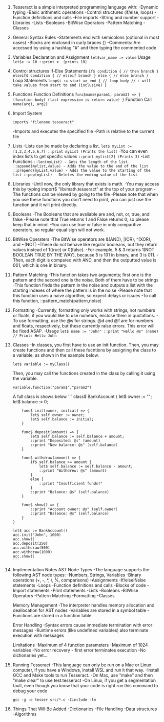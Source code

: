 1. Tesseract is a simple interpreted programming language with:
    -Dynamic typing
    -Basic arithmetic operations
    -Control structures (if/else, loops)
    -Function definitions and calls
    -File imports
    -String and number support
    -Libraries
    -Lists
    -Booleans
    -BitWise Operators
    -Pattern Matching
    -Classes

2. General Syntax Rules
    -Statements end with semicolons (optional in most cases)
    -Blocks are enclosed in curly braces {}
    -Comments: Are accessed by using a hashtag "#" and then typing the commented code

3. Variables
    Declaration and Assignment
        ```
        let$var_name := value
        ```
    Usage
        ```
        let$x := 10
        ::print x  (prints 10)
        ```

4. Control structures
    If-Else Statements
        ```
        if$ condition {
            // then branch
        } 
        elseif$ condition {
            // elseif branch
        }
        else {
            // else branch
        }
        ```
    Loop Statements
        ```
        loop$i := start => end {
            // loop body
            // i will take values from start to end (inclusive)
        }
        ```
5. Functions
    Function Definitions
        ```
        func$name(param1, param2) => {
            (function body)
            (last expression is return value)
        }
        ```
    Function Call
        ```
        name(arg1, arg2)
        ```
6. Import System
    ```
    import$ "filename.tesseract"
    ```
    -Imports and executes the specified file
    -Path is relative to the current file

7. Lists
    -Lists can be made by declaring a list.
        ```
        let$ myList := [1,2,3,4,5,6,7]
        ::print myList (Prints the list)
        ```
    -You can even index lists to get specific values
        ```
        ::print mylist[2] (Prints 3)
        ```
    -List Functions
        ```
        ::len(myList) - Gets the length of the list
        ::append(mylist,value) - Adds the value to the end of the list
        ::prepend(myList,value) - Adds the value to the starting of the list
        ::pop(myList) - Deletes the ending value of the list
        ```

8. Libraries
    -Until now, the only library that exists is math.
    -You may access this by typing import$ "lib/math.tesseract" at the top of your program
    -The functions can be viewed by going to the file
    -Please note that when you use these functions you don't need to print, you can just use the function and it will print directly.

9. Booleans
    -The Booleans that are avaliable are and, not, or, true, and false
    -Please note that True returns 1 and False returns 0, so please keep that in mind.
    -You can use true or false in only comparitive operators, so regular equal sign will not work.

10. BitWise Operaters
    -The BitWise operators are &(AND), |(OR), ^(XOR), and ~(NOT)
    -These do not behave like regular booleans, but they return values instead of 1(true) or 0(false).
    -For example, 5 & 3 returns 1(NOT BOOLEAN TRUE BY THE WAY), because 5 is 101 in binary, and 3 is 011.
    -Then, each digit is compared with AND, and then the outputted value is 001, which is one in binary.

11. Pattern Matching
    -This function takes two arguments; first one is the pattern and the second one is the noise. Both of them have to be strings
    -This function finds the pattern in the noise and outputs a list with the starting indexes of where the pattern is in the noise
    -Please note that this function uses a naive algorithm, so expect delays or issues
    -To call this function, ::pattern_match(pattern,noise)

12. Formatting
    -Currently, formatting only works with strings, not numbers or floats, if you would like to use numebrs, enclose them in quotations.
    -To use formatting, use the @s for strings. @d and @f are for numbers and floats, respectively, but these currently raise errors. This error will be fixed ASAP.
    -Usage
        ```
        let$ name := "John"
        ::print "Hello @s" (name) // Prints Hello John
        ```
13. Classes
    -In classes, you first have to use an init function. Then, you may create functions and then call these fucntions by assigning the class to a variable, as shown in the example below.
    ```
    let$ variable := myClass()
    ```
    Then, you may call the functions created in the class by calling it using the variable.
    ```
    variable.function("param1","param2")
    ```
    A full class is shows below
        ```
        class$ BankAccount {
            let$ owner := "";
            let$ balance := 0;

            func$ init(owner, initial) => {
                let$ self.owner := owner;
                let$ self.balance := initial;
            }

            func$ deposit(amount) => {
                let$ self.balance := self.balance + amount;
                ::print "Deposited: @s" (amount)
                ::print "New balance: @s" (self.balance)
            }

            func$ withdraw(amount) => {
                if$ self.balance >= amount {
                    let$ self.balance := self.balance - amount;
                    ::print "Withdrew: @s" (amount)
                }
                else {
                    ::print "Insufficient funds!"
                }
                ::print "Balance: @s" (self.balance)
            }

            func$ show() => {
                ::print "Account owner: @s" (self.owner)
                ::print "Balance: @s" (self.balance)
            }
        }

        let$ acc := BankAccount()
        acc.init("John", 1000)
        acc.show()
        acc.deposit(250)
        acc.withdraw(500)
        acc.withdraw(1000)
        acc.show()
        ```
14. Implementation Notes
    AST Node Types
        -The language supports the following AST node types:
        -Numbers, Strings, Variables
        -Binary operations (+, -, *, /, %, comparisons)
        -Assignments
        -If/elseif/else statements
        -Loops
        -Function definitions and calls
        -Blocks of code
        -Import statements
        -Print statements
        -Lists
        -Booleans
        -BitWise Operators
        -Pattern Matching
        -Formatting
        -Classes

    Memory Management
        -The interpreter handles memory allocation and deallocation for AST nodes
        -Variables are stored in a symbol table
        -Functions are stored in a function table

    Error Handling
        -Syntax errors cause immediate termination with error messages
        -Runtime errors (like undefined variables) also terminate execution with messages

    Limitations
        -Maximum of 4 function parameters
        -Maximum of 1024 variables
        -No error recovery - first error terminates execution
        -No dictionaries yet...

15. Running Tesseract
    -This language can only be run on a Mac or Linux computer, if you have a Windows, install WSL and run it that way.
    -Install GCC and Make tools to run Tesseract.
    -On Mac, use "make" and then "make clear" to use test.tesseract
    -On Linux, if you get a segmentation fault, even though you know that your code is right run this command to debug your code
    ```
    gcc -g -o tesser src/*.c -Iinclude -lm
    ```

16. Things That Will Be Added
    -Dictionaries
    -File Handling
    -Data structures
    -Algorithms